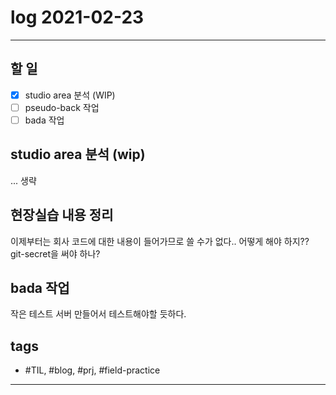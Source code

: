 # log 2021-02-23

--------------------------

## 할 일

- [x] studio area 분석 (WIP)
- [ ] pseudo-back 작업
- [ ] bada 작업

## studio area 분석 (wip)

... 생략

## 현장실습 내용 정리

이제부터는 회사 코드에 대한 내용이 들어가므로 쓸 수가 없다..
어떻게 해야 하지?? git-secret을 써야 하나?

## bada 작업

작은 테스트 서버 만들어서 테스트해야할 듯하다.

## tags
- \#TIL, \#blog, \#prj, \#field-practice

--------------------------

